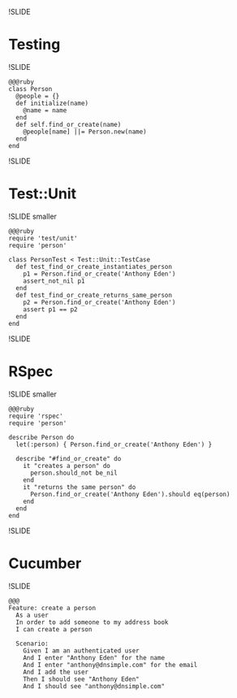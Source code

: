 !SLIDE

# Testing #

!SLIDE

    @@@ruby
    class Person
      @people = {}
      def initialize(name)
        @name = name
      end
      def self.find_or_create(name)
        @people[name] ||= Person.new(name)
      end
    end

!SLIDE

# Test::Unit

!SLIDE smaller

    @@@ruby
    require 'test/unit'
    require 'person'

    class PersonTest < Test::Unit::TestCase
      def test_find_or_create_instantiates_person
        p1 = Person.find_or_create('Anthony Eden')
        assert_not_nil p1
      end
      def test_find_or_create_returns_same_person
        p2 = Person.find_or_create('Anthony Eden')
        assert p1 == p2
      end
    end

!SLIDE

# RSpec

!SLIDE smaller

    @@@ruby
    require 'rspec'
    require 'person'

    describe Person do
      let(:person) { Person.find_or_create('Anthony Eden') }

      describe "#find_or_create" do
        it "creates a person" do
          person.should_not be_nil
        end
        it "returns the same person" do
          Person.find_or_create('Anthony Eden').should eq(person)
        end
      end
    end

!SLIDE

# Cucumber

!SLIDE

    @@@
    Feature: create a person
      As a user
      In order to add someone to my address book
      I can create a person

      Scenario:
        Given I am an authenticated user
        And I enter "Anthony Eden" for the name
        And I enter "anthony@dnsimple.com" for the email
        And I add the user
        Then I should see "Anthony Eden"
        And I should see "anthony@dnsimple.com"

